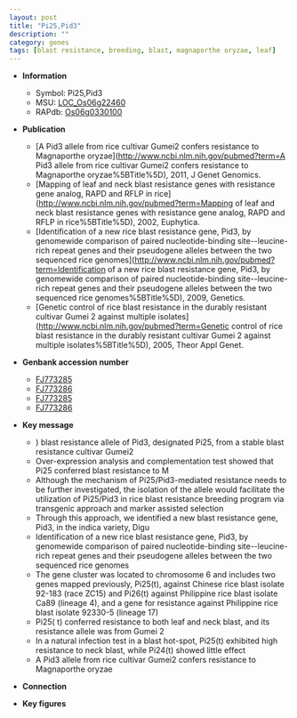 ```yaml
---
layout: post
title: "Pi25,Pid3"
description: ""
category: genes
tags: [blast resistance, breeding, blast, magnaporthe oryzae, leaf]
---
```


* **Information**  
    + Symbol: Pi25,Pid3  
    + MSU: [LOC_Os06g22460](http://rice.plantbiology.msu.edu/cgi-bin/ORF_infopage.cgi?orf=LOC_Os06g22460)  
    + RAPdb: [Os06g0330100](http://rapdb.dna.affrc.go.jp/viewer/gbrowse_details/irgsp1?name=Os06g0330100)  

* **Publication**  
    + [A Pid3 allele from rice cultivar Gumei2 confers resistance to Magnaporthe oryzae](http://www.ncbi.nlm.nih.gov/pubmed?term=A Pid3 allele from rice cultivar Gumei2 confers resistance to Magnaporthe oryzae%5BTitle%5D), 2011, J Genet Genomics.
    + [Mapping of leaf and neck blast resistance genes with resistance gene analog, RAPD and RFLP in rice](http://www.ncbi.nlm.nih.gov/pubmed?term=Mapping of leaf and neck blast resistance genes with resistance gene analog, RAPD and RFLP in rice%5BTitle%5D), 2002, Euphytica.
    + [Identification of a new rice blast resistance gene, Pid3, by genomewide comparison of paired nucleotide-binding site--leucine-rich repeat genes and their pseudogene alleles between the two sequenced rice genomes](http://www.ncbi.nlm.nih.gov/pubmed?term=Identification of a new rice blast resistance gene, Pid3, by genomewide comparison of paired nucleotide-binding site--leucine-rich repeat genes and their pseudogene alleles between the two sequenced rice genomes%5BTitle%5D), 2009, Genetics.
    + [Genetic control of rice blast resistance in the durably resistant cultivar Gumei 2 against multiple isolates](http://www.ncbi.nlm.nih.gov/pubmed?term=Genetic control of rice blast resistance in the durably resistant cultivar Gumei 2 against multiple isolates%5BTitle%5D), 2005, Theor Appl Genet.

* **Genbank accession number**  
    + [FJ773285](http://www.ncbi.nlm.nih.gov/nuccore/FJ773285)
    + [FJ773286](http://www.ncbi.nlm.nih.gov/nuccore/FJ773286)
    + [FJ773285](http://www.ncbi.nlm.nih.gov/nuccore/FJ773285)
    + [FJ773286](http://www.ncbi.nlm.nih.gov/nuccore/FJ773286)

* **Key message**  
    + ) blast resistance allele of Pid3, designated Pi25, from a stable blast resistance cultivar Gumei2
    + Over-expression analysis and complementation test showed that Pi25 conferred blast resistance to M
    + Although the mechanism of Pi25/Pid3-mediated resistance needs to be further investigated, the isolation of the allele would facilitate the utilization of Pi25/Pid3 in rice blast resistance breeding program via transgenic approach and marker assisted selection
    + Through this approach, we identified a new blast resistance gene, Pid3, in the indica variety, Digu
    + Identification of a new rice blast resistance gene, Pid3, by genomewide comparison of paired nucleotide-binding site--leucine-rich repeat genes and their pseudogene alleles between the two sequenced rice genomes
    + The gene cluster was located to chromosome 6 and includes two genes mapped previously, Pi25(t), against Chinese rice blast isolate 92-183 (race ZC15) and Pi26(t) against Philippine rice blast isolate Ca89 (lineage 4), and a gene for resistance against Philippine rice blast isolate 92330-5 (lineage 17)
    + Pi25( t) conferred resistance to both leaf and neck blast, and its resistance allele was from Gumei 2
    + In a natural infection test in a blast hot-spot, Pi25(t) exhibited high resistance to neck blast, while Pi24(t) showed little effect
    + A Pid3 allele from rice cultivar Gumei2 confers resistance to Magnaporthe oryzae

* **Connection**  

* **Key figures**  


